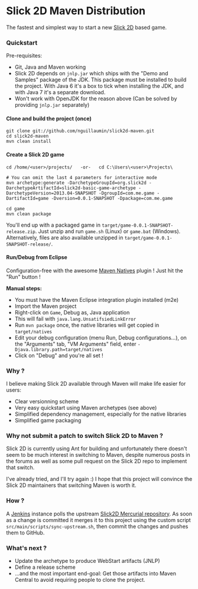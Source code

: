 # Slick 2D Maven Distribution

The fastest and simplest way to start a new [Slick 2D](http://www.slick2d.org/) based game.

### Quickstart

Pre-requisites:
* Git, Java and Maven working
* Slick 2D depends on `jnlp.jar` which ships with the "Demo and Samples" package of the JDK. This package must be installed to build the project. With Java 6 it's a box to tick when installing the JDK, and with Java 7 it's a separate download.
* Won't work with OpenJDK for the reason above (Can be solved by providing `jnlp.jar` separately)

#### Clone and build the project (once)

```
git clone git://github.com/nguillaumin/slick2d-maven.git
cd slick2d-maven
mvn clean install
```

#### Create a Slick 2D game

```
cd /home/<user>/projects/   -or-   cd C:\Users\<user>\Projects\

# You can omit the last 4 parameters for interactive mode
mvn archetype:generate -DarchetypeGroupId=org.slick2d -DarchetypeArtifactId=slick2d-basic-game-archetype -DarchetypeVersion=2013.04-SNAPSHOT -DgroupId=com.me.game -DartifactId=game -Dversion=0.0.1-SNAPSHOT -Dpackage=com.me.game

cd game
mvn clean package
```

You'll end up with a packaged game in `target/game-0.0.1-SNAPSHOT-release.zip`. Just unzip and run `game.sh` (Linux) or `game.bat` (Windows). Alternatively, files are also available unzipped in `target/game-0.0.1-SNAPSHOT-release/`.

#### Run/Debug from Eclipse

Configuration-free with the awesome [Maven Natives](https://code.google.com/p/mavennatives/#Eclipse_Plugin) plugin ! Just hit the "Run" button ! 

**Manual steps:**

* You must have the Maven Eclipse integration plugin installed (m2e)
* Import the Maven project
* Right-click on `Game`, Debug as, Java application
* This will fail with `java.lang.UnsatifsiedLinkError`
* Run `mvn package` once, the native libraries will get copied in `target/natives`
* Edit your debug configuration (menu Run, Debug configurations...), on the "Arguments" tab, "VM Arguments" field, enter `-Djava.library.path=target/natives`
* Click on "Debug" and you're all set !

### Why ?

I believe making Slick 2D available through Maven will make life easier for users:

* Clear versionning scheme
* Very easy quickstart using Maven archetypes (see above)
* Simplified dependency management, especially for the native libraries
* Simplified game packaging

### Why not submit a patch to switch Slick 2D to Maven ?

Slick 2D is currently using Ant for building and unfortunately there doesn't seem to be much interest in switching to Maven, despite numerous posts in the forums as well as some pull request on the Slick 2D repo to implement that switch.

I've already tried, and I'll try again :) I hope that this project will convince the Slick 2D maintainers that switching Maven is worth it.

### How ?

A [Jenkins](http://www.jenkins-ci.org/) instance polls the upstream [Slick2D Mercurial repository](http://bitbucket.org/kevglass/slick/). As soon as a change is committed it merges it to this project using the custom script `src/main/scripts/sync-upstream.sh`, then commit the changes and pushes them to GitHub.

### What's next ?

* Update the archetype to produce WebStart artifacts (JNLP)
* Define a release scheme
* ...and the most important end-goal: Get those artifacts into Maven Central to avoid requiring people to clone the project.
